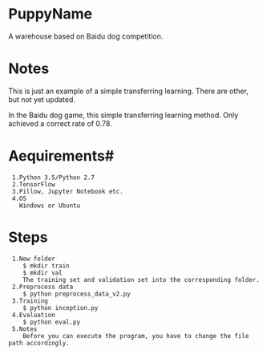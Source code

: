 # PuppyName
A warehouse based on Baidu dog competition.
# Notes #
This is just an example of a simple transferring learning. There are other, but not yet updated.

In the Baidu dog game, this simple transferring learning method. Only achieved a correct rate of 0.78.
# Aequirements#
	 1.Python 3.5/Python 2.7
	 2.TensorFlow
	 3.Pillow, Jupyter Notebook etc.
	 4.OS
	   Windows or Ubuntu

	
# Steps #

	 1.New folder
		$ mkdir train
		$ mkdir val
		The training set and validation set into the corresponding folder.
	 2.Preprocess data
		$ python preprocess_data_v2.py
	 3.Training
		$ python inception.py
	 4.Evaluation
		$ python eval.py
	 5.Notes
		Before you can execute the program, you have to change the file path accordingly.
